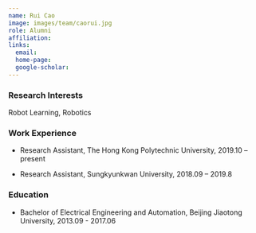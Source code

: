```yaml
---
name: Rui Cao
image: images/team/caorui.jpg
role: Alumni
affiliation:  
links:
  email:  
  home-page:  
  google-scholar:  
---
```


### Research Interests

Robot Learning, Robotics


### Work Experience

- Research Assistant, The Hong Kong Polytechnic University, 2019.10 – present

- Research Assistant, Sungkyunkwan University, 2018.09 – 2019.8




### Education

- Bachelor of Electrical Engineering and Automation, Beijing Jiaotong University, 2013.09 - 2017.06


